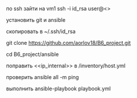 по ssh зайти на vm1
ssh -i id_rsa user@<<ip external vm1>>

установить git и ansible

скопировать в ~/.ssh/id_rsa

git clone https://github.com/aorlov18/B6_project.git

cd B6_project/ansible

поправить <<ip_internal>> в /inventory/host.yml

проверить ansible all -m ping

выполнить ansible-playbook playbook.yml
